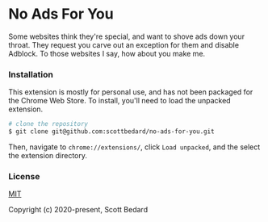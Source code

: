 # No Ads For You

Some websites think they're special, and want to shove ads down your throat. They request you carve out an exception for them and disable Adblock. To those websites I say, how about you make me.

### Installation

This extension is mostly for personal use, and has not been packaged for the Chrome Web Store. To install, you'll need to load the unpacked extension.

```bash
# clone the repository
$ git clone git@github.com:scottbedard/no-ads-for-you.git
```

Then, navigate to `chrome://extensions/`, click `Load unpacked`, and the select the extension directory.

### License

[MIT](https://github.com/scottbedard/no-ads-for-you/blob/master/LICENSE)

Copyright (c) 2020-present, Scott Bedard
